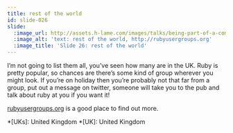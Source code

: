 ```yaml
---
title: rest of the world
id: slide-026
slide:
  :image_url: http://assets.h-lame.com/images/talks/being-part-of-a-community/slides/026.png
  :image_alt: 'text: rest of the world, http://rubyusergroups.org'
  :image_title: 'Slide 26: rest of the world'
---
```

I’m not going to list them all, you’ve seen how many are in the UK.  Ruby is pretty popular, so chances are there’s some kind of group wherever you might look.  If you’re on holiday then you’re probably not that far from a group, put out a message on twitter, someone will take you to the pub and talk about ruby at you if you want it!

[rubyusergroups.org](http://rubyusergroups.org/) is a good place to find out more.


*[UKs]: United Kingdom
*[UK]: United Kingdom
